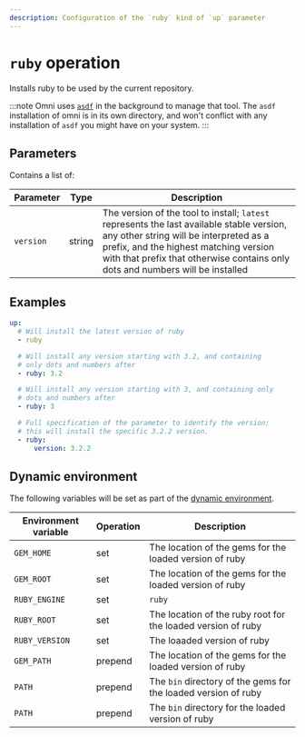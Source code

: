 ```yaml
---
description: Configuration of the `ruby` kind of `up` parameter
---
```


# `ruby` operation

Installs ruby to be used by the current repository.

:::note
Omni uses [`asdf`](https://asdf-vm.com/) in the background to manage that tool. The `asdf` installation of omni is in its own directory, and won't conflict with any installation of `asdf` you might have on your system.
:::

## Parameters

Contains a list of:

| Parameter        | Type      | Description                                           |
|------------------|-----------|-------------------------------------------------------|
| `version` | string | The version of the tool to install; `latest` represents the last available stable version, any other string will be interpreted as a prefix, and the highest matching version with that prefix that otherwise contains only dots and numbers will be installed |

## Examples

```yaml
up:
  # Will install the latest version of ruby
  - ruby

  # Will install any version starting with 3.2, and containing
  # only dots and numbers after
  - ruby: 3.2

  # Will install any version starting with 3, and containing only
  # dots and numbers after
  - ruby: 3

  # Full specification of the parameter to identify the version;
  # this will install the specific 3.2.2 version.
  - ruby:
      version: 3.2.2
```

## Dynamic environment

The following variables will be set as part of the [dynamic environment](/reference/dynamic-environment).

| Environment variable | Operation | Description |
|----------------------|-----------|-------------|
| `GEM_HOME` | set | The location of the gems for the loaded version of ruby |
| `GEM_ROOT` | set | The location of the gems for the loaded version of ruby |
| `RUBY_ENGINE` | set | `ruby` |
| `RUBY_ROOT` | set | The location of the ruby root for the loaded version of ruby |
| `RUBY_VERSION` | set | The loaaded version of ruby |
| `GEM_PATH` | prepend | The location of the gems for the loaded version of ruby |
| `PATH` | prepend | The `bin` directory of the gems for the loaded version of ruby |
| `PATH` | prepend | The `bin` directory for the loaded version of ruby |
